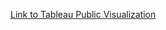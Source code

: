 [Link to Tableau Public Visualization](https://public.tableau.com/views/LiquorStoreSalesData_17027358336350/DashboardLiquorStoreSales?:language=en-GB&:display_count=n&:origin=viz_share_link)
